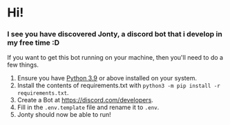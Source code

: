 # Hi!
### I see you have discovered Jonty, a discord bot that i develop in my free time :D
If you want to get this bot running on your machine, then you'll need to do a few things.
1. Ensure you have [Python 3.9](https://www.python.org/downloads/) or above installed on your system.
2. Install the contents of requirements.txt with `python3 -m pip install -r requirements.txt`.
3. Create a Bot at https://discord.com/developers.
4. Fill in the `.env.template` file and rename it to `.env`.
5. Jonty should now be able to run!
